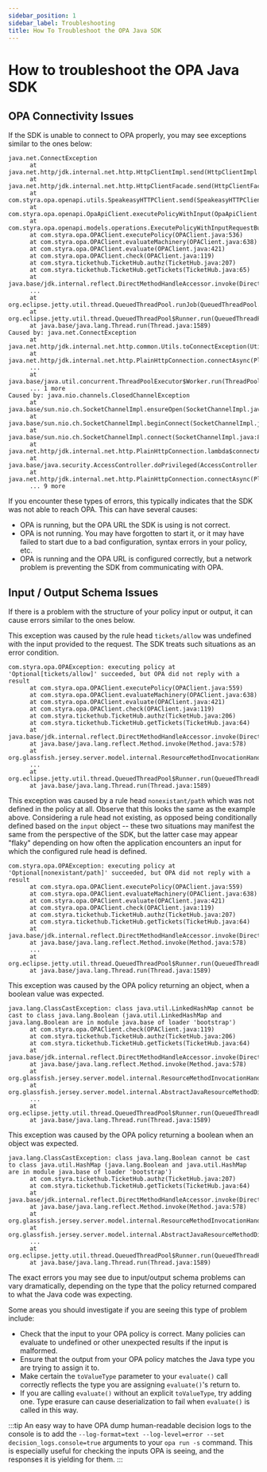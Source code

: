 ```yaml
---
sidebar_position: 1
sidebar_label: Troubleshooting
title: How To Troubleshoot the OPA Java SDK
---
```



# How to troubleshoot the OPA Java SDK


## OPA Connectivity Issues


If the SDK is unable to connect to OPA properly, you may see exceptions similar to the ones below:

```javastacktrace
java.net.ConnectException
      at java.net.http/jdk.internal.net.http.HttpClientImpl.send(HttpClientImpl.java:846)
      at java.net.http/jdk.internal.net.http.HttpClientFacade.send(HttpClientFacade.java:123)
      at com.styra.opa.openapi.utils.SpeakeasyHTTPClient.send(SpeakeasyHTTPClient.java:20)
      at com.styra.opa.openapi.OpaApiClient.executePolicyWithInput(OpaApiClient.java:508)
      at com.styra.opa.openapi.models.operations.ExecutePolicyWithInputRequestBuilder.call(ExecutePolicyWithInputRequestBuilder.java:37)
      at com.styra.opa.OPAClient.executePolicy(OPAClient.java:536)
      at com.styra.opa.OPAClient.evaluateMachinery(OPAClient.java:638)
      at com.styra.opa.OPAClient.evaluate(OPAClient.java:421)
      at com.styra.opa.OPAClient.check(OPAClient.java:119)
      at com.styra.tickethub.TicketHub.authz(TicketHub.java:207)
      at com.styra.tickethub.TicketHub.getTickets(TicketHub.java:65)
      at java.base/jdk.internal.reflect.DirectMethodHandleAccessor.invoke(DirectMethodHandleAccessor.java:104)
      ...
      at org.eclipse.jetty.util.thread.QueuedThreadPool.runJob(QueuedThreadPool.java:894)
      at org.eclipse.jetty.util.thread.QueuedThreadPool$Runner.run(QueuedThreadPool.java:1038)
      at java.base/java.lang.Thread.run(Thread.java:1589)
Caused by: java.net.ConnectException
      at java.net.http/jdk.internal.net.http.common.Utils.toConnectException(Utils.java:1045)
      at java.net.http/jdk.internal.net.http.PlainHttpConnection.connectAsync(PlainHttpConnection.java:224)
      ...
      at java.base/java.util.concurrent.ThreadPoolExecutor$Worker.run(ThreadPoolExecutor.java:642)
      ... 1 more
Caused by: java.nio.channels.ClosedChannelException
      at java.base/sun.nio.ch.SocketChannelImpl.ensureOpen(SocketChannelImpl.java:202)
      at java.base/sun.nio.ch.SocketChannelImpl.beginConnect(SocketChannelImpl.java:786)
      at java.base/sun.nio.ch.SocketChannelImpl.connect(SocketChannelImpl.java:874)
      at java.net.http/jdk.internal.net.http.PlainHttpConnection.lambda$connectAsync$1(PlainHttpConnection.java:208)
      at java.base/java.security.AccessController.doPrivileged(AccessController.java:569)
      at java.net.http/jdk.internal.net.http.PlainHttpConnection.connectAsync(PlainHttpConnection.java:210)
      ... 9 more
```

If you encounter these types of errors, this typically indicates that the SDK was not able to reach OPA. This can have several causes:

- OPA is running, but the OPA URL the SDK is using is not correct.
- OPA is not running. You may have forgotten to start it, or it may have failed to start due to a bad configuration, syntax errors in your policy, etc.
- OPA is running and the OPA URL is configured correctly, but a network problem is preventing the SDK from communicating with OPA.


## Input / Output Schema Issues


If there is a problem with the structure of your policy input or output, it can cause errors similar to the ones below.

This exception was caused by the rule head `tickets/allow` was undefined with the input provided to the request. The SDK treats such situations as an error condition.

```javastacktrace
com.styra.opa.OPAException: executing policy at 'Optional[tickets/allow]' succeeded, but OPA did not reply with a result
      at com.styra.opa.OPAClient.executePolicy(OPAClient.java:559)
      at com.styra.opa.OPAClient.evaluateMachinery(OPAClient.java:638)
      at com.styra.opa.OPAClient.evaluate(OPAClient.java:421)
      at com.styra.opa.OPAClient.check(OPAClient.java:119)
      at com.styra.tickethub.TicketHub.authz(TicketHub.java:206)
      at com.styra.tickethub.TicketHub.getTickets(TicketHub.java:64)
      at java.base/jdk.internal.reflect.DirectMethodHandleAccessor.invoke(DirectMethodHandleAccessor.java:104)
      at java.base/java.lang.reflect.Method.invoke(Method.java:578)
      at org.glassfish.jersey.server.model.internal.ResourceMethodInvocationHandlerFactory.lambda$static$0(ResourceMethodInvocationHandlerFactory.java:52)
      ...
      at org.eclipse.jetty.util.thread.QueuedThreadPool$Runner.run(QueuedThreadPool.java:1038)
      at java.base/java.lang.Thread.run(Thread.java:1589)
```

This exception was caused by a rule head `nonexistant/path` which was not defined in the policy at all. Observe that this looks the same as the example above. Considering a rule head not existing, as opposed being conditionally defined based on the `input` object -- these two situations may manifest the same from the perspective of the SDK, but the latter case may appear "flaky" depending on how often the application encounters an input for which the configured rule head is defined.

```javastacktrace
com.styra.opa.OPAException: executing policy at 'Optional[nonexistant/path]' succeeded, but OPA did not reply with a result
      at com.styra.opa.OPAClient.executePolicy(OPAClient.java:559)
      at com.styra.opa.OPAClient.evaluateMachinery(OPAClient.java:638)
      at com.styra.opa.OPAClient.evaluate(OPAClient.java:421)
      at com.styra.opa.OPAClient.check(OPAClient.java:119)
      at com.styra.tickethub.TicketHub.authz(TicketHub.java:207)
      at com.styra.tickethub.TicketHub.getTickets(TicketHub.java:64)
      at java.base/jdk.internal.reflect.DirectMethodHandleAccessor.invoke(DirectMethodHandleAccessor.java:104)
      at java.base/java.lang.reflect.Method.invoke(Method.java:578)
      ...
      at org.eclipse.jetty.util.thread.QueuedThreadPool$Runner.run(QueuedThreadPool.java:1038)
      at java.base/java.lang.Thread.run(Thread.java:1589)
```

This exception was caused by the OPA policy returning an object, when a boolean value was expected.

```javastacktrace
java.lang.ClassCastException: class java.util.LinkedHashMap cannot be cast to class java.lang.Boolean (java.util.LinkedHashMap and java.lang.Boolean are in module java.base of loader 'bootstrap')
      at com.styra.opa.OPAClient.check(OPAClient.java:119)
      at com.styra.tickethub.TicketHub.authz(TicketHub.java:206)
      at com.styra.tickethub.TicketHub.getTickets(TicketHub.java:64)
      at java.base/jdk.internal.reflect.DirectMethodHandleAccessor.invoke(DirectMethodHandleAccessor.java:104)
      at java.base/java.lang.reflect.Method.invoke(Method.java:578)
      at org.glassfish.jersey.server.model.internal.ResourceMethodInvocationHandlerFactory.lambda$static$0(ResourceMethodInvocationHandlerFactory.java:52)
      at org.glassfish.jersey.server.model.internal.AbstractJavaResourceMethodDispatcher$1.run(AbstractJavaResourceMethodDispatcher.java:146)
      ...
      at org.eclipse.jetty.util.thread.QueuedThreadPool$Runner.run(QueuedThreadPool.java:1038)
      at java.base/java.lang.Thread.run(Thread.java:1589)
```

This exception was caused by the OPA policy returning a boolean when an object was expected.

```javastacktrace
java.lang.ClassCastException: class java.lang.Boolean cannot be cast to class java.util.HashMap (java.lang.Boolean and java.util.HashMap are in module java.base of loader 'bootstrap')
      at com.styra.tickethub.TicketHub.authz(TicketHub.java:207)
      at com.styra.tickethub.TicketHub.getTickets(TicketHub.java:64)
      at java.base/jdk.internal.reflect.DirectMethodHandleAccessor.invoke(DirectMethodHandleAccessor.java:104)
      at java.base/java.lang.reflect.Method.invoke(Method.java:578)
      at org.glassfish.jersey.server.model.internal.ResourceMethodInvocationHandlerFactory.lambda$static$0(ResourceMethodInvocationHandlerFactory.java:52)
      at org.glassfish.jersey.server.model.internal.AbstractJavaResourceMethodDispatcher$1.run(AbstractJavaResourceMethodDispatcher.java:146)
      ...
      at org.eclipse.jetty.util.thread.QueuedThreadPool$Runner.run(QueuedThreadPool.java:1038)
      at java.base/java.lang.Thread.run(Thread.java:1589)
```

The exact errors you may see due to input/output schema problems can vary dramatically, depending on the type that the policy returned compared to what the Java code was expecting.

Some areas you should investigate if you are seeing this type of problem include:

- Check that the input to your OPA policy is correct. Many policies can evaluate to undefined or other unexpected results if the input is malformed.
- Ensure that the output from your OPA policy matches the Java type you are trying to assign it to.
- Make certain the `toValueType` parameter to your `evaluate()` call correctly reflects the type you are assigning `evaluate()`'s return to.
- If you are calling `evaluate()` without an explicit `toValueType`, try adding one. Type erasure can cause deserialization to fail when `evaluate()` is called in this way.

:::tip
An easy way to have OPA dump human-readable decision logs to the console is to add the `--log-format=text --log-level=error --set decision_logs.console=true` arguments to your `opa run -s` command. This is especially useful for checking the inputs OPA is seeing, and the responses it is yielding for them.
:::
